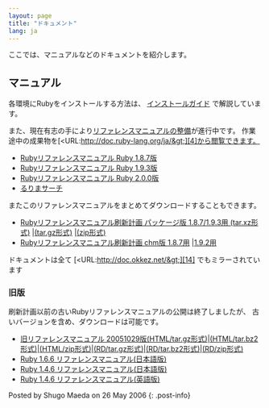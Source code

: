 ```yaml
---
layout: page
title: "ドキュメント"
lang: ja
---
```


ここでは、マニュアルなどのドキュメントを紹介します。

## マニュアル

各環境にRubyをインストールする方法は、 [インストールガイド][2] で解説しています。

また、現在有志の手により[リファレンスマニュアルの整備][3]が進行中です。
作業途中の成果物を[&lt;URL:http://doc.ruby-lang.org/ja/&gt;][4]から閲覧できます。

* [Rubyリファレンスマニュアル Ruby 1.8.7版][5]
* [Rubyリファレンスマニュアル Ruby 1.9.3版][6]
* [Rubyリファレンスマニュアル Ruby 2.0.0版][7]
* [るりまサーチ][8]

またこのリファレンスマニュアルをまとめてダウンロードすることもできます。

* [Rubyリファレンスマニュアル刷新計画 パッケージ版 1.8.7/1.9.3用 (tar.xz形式)][9]
  \|[(tar.gz形式)][10] \|[(zip形式)][11]
* [Rubyリファレンスマニュアル刷新計画 chm版 1.8.7用][12] \|[1.9.2用][13]

ドキュメントは全て [&lt;URL:http://doc.okkez.net/&gt;][14] でもミラーされています

### 旧版

刷新計画以前の古いRubyリファレンスマニュアルの公開は終了しましたが、
古いバージョンを含め、ダウンロードは可能です。

* [旧リファレンスマニュアル
  20051029版(HTML/tar.gz形式)][17]\|[(HTML/tar.bz2形式)][18]\|[(HTML/zip形式)][19]\|[(RD/tar.gz形式)][20]\|[(RD/tar.bz2形式)][21]\|[(RD/zip形式)][22]
* [Ruby 1.6.6 リファレンスマニュアル(日本語版)][23]
* [Ruby 1.4.6 リファレンスマニュアル(日本語版)][24]
* [Ruby 1.4.6 リファレンスマニュアル(英語版)][25]

Posted by Shugo Maeda on 26 May 2006
{: .post-info}



[1]: /ja/old-man/html/Ruby_FAQ.html
[2]: /ja/install.cgi?cmd=view;name=top
[3]: https://bugs.ruby-lang.org/projects/rurema/wiki
[4]: http://doc.ruby-lang.org/ja/
[5]: http://doc.ruby-lang.org/ja/1.8.7/doc/index.html
[6]: http://doc.ruby-lang.org/ja/1.9.3/doc/index.html
[7]: http://doc.ruby-lang.org/ja/2.0.0/doc/index.html
[8]: http://doc.ruby-lang.org/ja/search/
[9]: http://doc.ruby-lang.org/archives/201208/ruby-refm-1.9.3-dynamic-20120829.tar.xz
[10]: http://doc.ruby-lang.org/archives/201208/ruby-refm-1.9.3-dynamic-20120829.tar.gz
[11]: http://doc.ruby-lang.org/archives/201208/ruby-refm-1.9.3-dynamic-20120829.zip
[12]: http://doc.ruby-lang.org/archives/201208/ruby-refm-1.8.7-20120829.chm
[13]: http://doc.ruby-lang.org/archives/201208/ruby-refm-1.9.3-20120829.chm
[14]: http://doc.okkez.net/
[15]: /ja/old-man/?cmd=view;name=Ruby%A5%EA%A5%D5%A5%A1%A5%EC%A5%F3%A5%B9%A5%DE%A5%CB%A5%E5%A5%A2%A5%EB
[16]: /ja/old-man/man-rd-ja.tar.gz
[17]: ftp://ftp.ruby-lang.org/pub/ruby/doc/ruby-man-ja-html-20051029.tar.gz
[18]: ftp://ftp.ruby-lang.org/pub/ruby/doc/ruby-man-ja-html-20051029.tar.bz2
[19]: ftp://ftp.ruby-lang.org/pub/ruby/doc/ruby-man-ja-html-20051029.zip
[20]: ftp://ftp.ruby-lang.org/pub/ruby/doc/ruby-man-ja-rd-20051029.tar.gz
[21]: ftp://ftp.ruby-lang.org/pub/ruby/doc/ruby-man-ja-rd-20051029.tar.bz2
[22]: ftp://ftp.ruby-lang.org/pub/ruby/doc/ruby-man-ja-rd-20051029.zip
[23]: ftp://ftp.ruby-lang.org/pub/ruby/doc/ruby-man-ja-1.6.6-20011225-rd.tar.gz
[24]: ftp://ftp.ruby-lang.org/pub/ruby/doc/ruby-man-1.4.6-jp.tar.gz
[25]: ftp://ftp.ruby-lang.org/pub/ruby/doc/ruby-man-1.4.6.tar.gz
